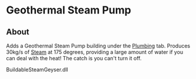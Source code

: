 
# Geothermal Steam Pump

## About
Adds a Geothermal Steam Pump building under the [Plumbing](https://oxygennotincluded.gamepedia.com/Plumbing) tab.
Produces 30kg/s of [Steam](https://oxygennotincluded.gamepedia.com/Steam) at 175 degrees, providing a large amount of water if you can deal with the heat!
The catch is you can't turn it off.


BuildableSteamGeyser.dll
